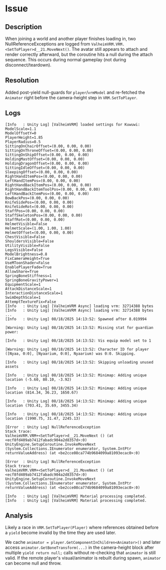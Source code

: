 # Issue

## Description

When joining a world and another player finishes loading in, two NullReferenceExceptions are logged from `ValheimVRM.VRM.<SetToPlayer>d__21.MoveNext()`. The avatar still appears to attach and render correctly afterward, but the coroutine hits a null during the attach sequence. This occurs during normal gameplay (not during disconnect/teardown).

## Resolution

Added post-yield null-guards for `player`/`vrmModel` and re-fetched the `Animator` right before the camera-height step in `VRM.SetToPlayer`.

## Logs

```text
[Info   : Unity Log] [ValheimVRM] loaded settings for Kuwuwi:
ModelScale=1.1
ModelOffsetY=0
PlayerHeight=1.85
PlayerRadius=0.5
SittingOnChairOffset=(0.00, 0.00, 0.00)
SittingOnThroneOffset=(0.00, 0.00, 0.00)
SittingOnShipOffset=(0.00, 0.00, 0.00)
HoldingMastOffset=(0.00, 0.00, 0.00)
HoldingDragonOffset=(0.00, 0.00, 0.00)
SittingIdleOffset=(0.00, 0.00, 0.00)
SleepingOffset=(0.00, 0.00, 0.00)
RightHandItemPos=(0.00, 0.00, 0.00)
LeftHandItemPos=(0.00, 0.00, 0.00)
RightHandBackItemPos=(0.00, 0.00, 0.00)
RightHandBackItemToolPos=(0.00, 0.00, 0.00)
LeftHandBackItemPos=(0.00, 0.00, 0.00)
BowBackPos=(0.00, 0.00, 0.00)
KnifeSidePos=(0.00, 0.00, 0.00)
KnifeSideRot=(0.00, 0.00, 0.00)
StaffPos=(0.00, 0.00, 0.00)
StaffSkeletonPos=(0.00, 0.00, 0.00)
StaffRot=(0.00, 0.00, 0.00)
HelmetVisible=False
HelmetScale=(1.00, 1.00, 1.00)
HelmetOffset=(0.00, 0.00, 0.00)
ChestVisible=False
ShouldersVisible=False
UtilityVisible=False
LegsVisible=False
ModelBrightness=0.8
FixCameraHeight=True
UseMToonShader=False
EnablePlayerFade=True
AllowShare=True
SpringBoneStiffness=1
SpringBoneGravityPower=1
EquipmentScale=1
AttackDistanceScale=1
InteractionDistanceScale=1
SwimDepthScale=1
AttemptTextureFix=False
[Info   : Unity Log] [ValheimVRM Async] loading vrm: 32714388 bytes
[Info   : Unity Log] [ValheimVRM Async] loading vrm: 32714388 bytes
...
[Info   : Unity Log] 08/18/2025 14:13:52: Spawned after 8.019994

[Warning: Unity Log] 08/18/2025 14:13:52: Missing stat for guardian power:

[Info   : Unity Log] 08/18/2025 14:13:52: Vis equip model set to 1

[Warning: Unity Log] 08/18/2025 14:13:52: Character ID for player ([Nyaa, 0:0], [Nyaarium, 0:0], Nyaarium) was 0:0. Skipping.

[Info   : Unity Log] 08/18/2025 14:13:52: Skipping unloading unused assets

[Info   : Unity Log] 08/18/2025 14:13:52: Minimap: Adding unique location (-5.60, 80.10, -3.92)

[Info   : Unity Log] 08/18/2025 14:13:52: Minimap: Adding unique location (814.34, 36.23, 1650.67)

[Info   : Unity Log] 08/18/2025 14:13:52: Minimap: Adding unique location (703.41, 35.69, 3455.34)

[Info   : Unity Log] 08/18/2025 14:13:52: Minimap: Adding unique location (1990.75, 31.47, 2245.13)

[Error  : Unity Log] NullReferenceException
Stack trace:
ValheimVRM.VRM+<SetToPlayer>d__21.MoveNext () (at <ecf8fd409ab7412fabadc904a2d8357d>:0)
UnityEngine.SetupCoroutine.InvokeMoveNext (System.Collections.IEnumerator enumerator, System.IntPtr returnValueAddress) (at <be2cce08ca774b9684099a81093ecac0>:0)

[Error  : Unity Log] NullReferenceException
Stack trace:
ValheimVRM.VRM+<SetToPlayer>d__21.MoveNext () (at <ecf8fd409ab7412fabadc904a2d8357d>:0)
UnityEngine.SetupCoroutine.InvokeMoveNext (System.Collections.IEnumerator enumerator, System.IntPtr returnValueAddress) (at <be2cce08ca774b9684099a81093ecac0>:0)

[Info   : Unity Log] [ValheimVRM] Material processing completed.
[Info   : Unity Log] [ValheimVRM] Material processing completed.
```

## Analysis

Likely a race in `VRM.SetToPlayer(Player)` where references obtained before a `yield` become invalid by the time they are used later.

We cache `animator = player.GetComponentInChildren<Animator>()` and later access `animator.GetBoneTransform(...)` in the camera-height block after multiple `yield return null;` calls without re-checking that `animator` is still valid. If the remote player's visual/animator is rebuilt during spawn, `animator` can become null and throw.
